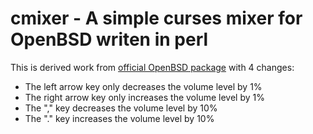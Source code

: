# cmixer - A simple curses mixer for OpenBSD writen in perl

This is derived work from [official OpenBSD package](https://openbsd.app/?search=cmixer) with 4 changes:

- The left arrow key only decreases the volume level by 1%
- The right arrow key only increases the volume level by 1%
- The "," key decreases the volume level by 10%
- The "." key increases the volume level by 10%

